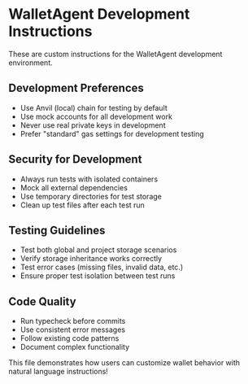 # WalletAgent Development Instructions

These are custom instructions for the WalletAgent development environment.

## Development Preferences
- Use Anvil (local) chain for testing by default
- Use mock accounts for all development work
- Never use real private keys in development
- Prefer "standard" gas settings for development testing

## Security for Development
- Always run tests with isolated containers
- Mock all external dependencies
- Use temporary directories for test storage
- Clean up test files after each test run

## Testing Guidelines
- Test both global and project storage scenarios
- Verify storage inheritance works correctly
- Test error cases (missing files, invalid data, etc.)
- Ensure proper test isolation between test runs

## Code Quality
- Run typecheck before commits
- Use consistent error messages
- Follow existing code patterns
- Document complex functionality

This file demonstrates how users can customize wallet behavior with natural language instructions!
